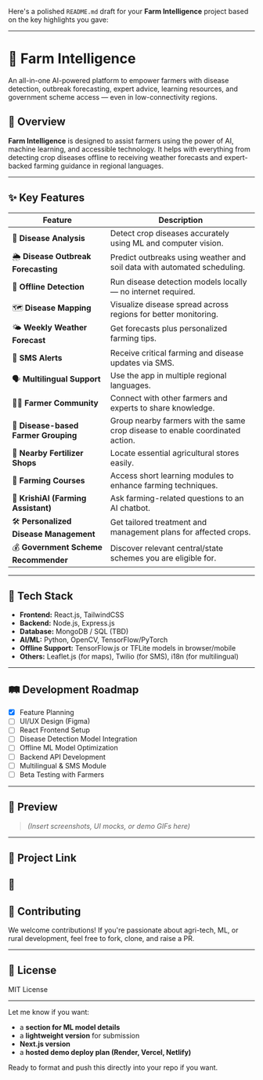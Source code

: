 Here's a polished `README.md` draft for your **Farm Intelligence** project based on the key highlights you gave:

---

# 🌾 Farm Intelligence

An all-in-one AI-powered platform to empower farmers with disease detection, outbreak forecasting, expert advice, learning resources, and government scheme access — even in low-connectivity regions.

## 🚀 Overview

**Farm Intelligence** is designed to assist farmers using the power of AI, machine learning, and accessible technology. It helps with everything from detecting crop diseases offline to receiving weather forecasts and expert-backed farming guidance in regional languages.

---

## ✨ Key Features

| Feature                                | Description                                                                   |
| -------------------------------------- | ----------------------------------------------------------------------------- |
| 🌱 **Disease Analysis**                | Detect crop diseases accurately using ML and computer vision.                 |
| 🌦 **Disease Outbreak Forecasting**    | Predict outbreaks using weather and soil data with automated scheduling.      |
| 📶 **Offline Detection**               | Run disease detection models locally — no internet required.                  |
| 🗺 **Disease Mapping**                 | Visualize disease spread across regions for better monitoring.                |
| 🌤 **Weekly Weather Forecast**         | Get forecasts plus personalized farming tips.                                 |
| 📩 **SMS Alerts**                      | Receive critical farming and disease updates via SMS.                         |
| 🗣 **Multilingual Support**            | Use the app in multiple regional languages.                                   |
| 👩‍🌾 **Farmer Community**             | Connect with other farmers and experts to share knowledge.                    |
| 📍 **Disease-based Farmer Grouping**   | Group nearby farmers with the same crop disease to enable coordinated action. |
| 🏬 **Nearby Fertilizer Shops**         | Locate essential agricultural stores easily.                                  |
| 📘 **Farming Courses**                 | Access short learning modules to enhance farming techniques.                  |
| 🤖 **KrishiAI (Farming Assistant)**    | Ask farming-related questions to an AI chatbot.                               |
| 🛠 **Personalized Disease Management** | Get tailored treatment and management plans for affected crops.               |
| 💰 **Government Scheme Recommender**   | Discover relevant central/state schemes you are eligible for.                 |

---

## 🧠 Tech Stack

* **Frontend:** React.js, TailwindCSS
* **Backend:** Node.js, Express.js
* **Database:** MongoDB / SQL (TBD)
* **AI/ML:** Python, OpenCV, TensorFlow/PyTorch
* **Offline Support:** TensorFlow\.js or TFLite models in browser/mobile
* **Others:** Leaflet.js (for maps), Twilio (for SMS), i18n (for multilingual)

---

## 🛤 Development Roadmap

* [x] Feature Planning
* [ ] UI/UX Design (Figma)
* [ ] React Frontend Setup
* [ ] Disease Detection Model Integration
* [ ] Offline ML Model Optimization
* [ ] Backend API Development
* [ ] Multilingual & SMS Module
* [ ] Beta Testing with Farmers

---

## 📸 Preview

> *(Insert screenshots, UI mocks, or demo GIFs here)*

---

## 📌 Project Link

🔗 
---

## 🤝 Contributing

We welcome contributions! If you're passionate about agri-tech, ML, or rural development, feel free to fork, clone, and raise a PR.

---

## 📜 License

MIT License

---

Let me know if you want:

* a **section for ML model details**
* a **lightweight version** for submission
* **Next.js version**
* a **hosted demo deploy plan (Render, Vercel, Netlify)**

Ready to format and push this directly into your repo if you want.

